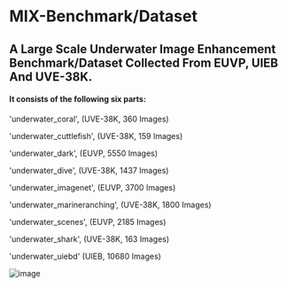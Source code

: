 MIX-Benchmark/Dataset
=====================

A Large Scale Underwater Image Enhancement Benchmark/Dataset Collected From EUVP, UIEB And UVE-38K.
---------------------------------------------------------------------------------------------------

#### It consists of the following six parts:

'underwater_coral',          (UVE-38K,	360   Images)

'underwater_cuttlefish',     (UVE-38K, 	159   Images)

'underwater_dark',           (EUVP,     5550  Images)

'underwater_dive',           (UVE-38K,  1437  Images)

'underwater_imagenet',       (EUVP,     3700  Images)

'underwater_marineranching', (UVE-38K,  1800  Images)

'underwater_scenes',         (EUVP,     2185  Images)

'underwater_shark',          (UVE-38K,  163   Images)

'underwater_uiebd'           (UIEB,     10680 Images)

![image](https://user-images.githubusercontent.com/60308838/162661723-6e52f06a-843d-4109-af91-cdb923d7e461.png)
